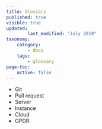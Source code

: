 ```yaml
---
title: Glossary
published: true
visible: true
updated:
        last_modified: "July 2019"
taxonomy:
    category:
        - docs
    tags:
        - glossary
page-toc:
    active: false
---
```


- Git
- Pull request
- Server
- Instance
- Cloud
- GPDR
